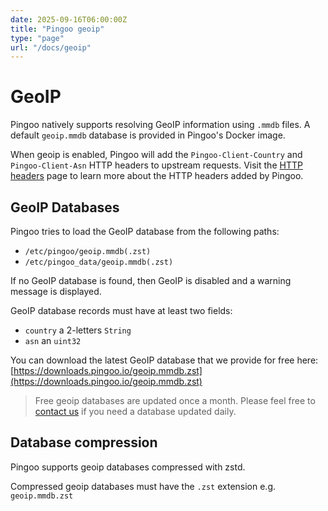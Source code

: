 ```yaml
---
date: 2025-09-16T06:00:00Z
title: "Pingoo geoip"
type: "page"
url: "/docs/geoip"
---
```



# GeoIP

Pingoo natively supports resolving GeoIP information using `.mmdb` files. A default `geoip.mmdb` database is provided in Pingoo's Docker image.

When geoip is enabled, Pingoo will add the `Pingoo-Client-Country` and `Pingoo-Client-Asn` HTTP headers to upstream requests. Visit the [HTTP headers](/docs/http-headers) page to learn more about the HTTP headers added by Pingoo.


## GeoIP Databases

Pingoo tries to load the GeoIP database from the following paths:
- `/etc/pingoo/geoip.mmdb(.zst)`
- `/etc/pingoo_data/geoip.mmdb(.zst)`

If no GeoIP database is found, then GeoIP is disabled and a warning message is displayed.


GeoIP database records must have at least two fields:
- `country` a 2-letters `String`
- `asn` an `uint32`


You can download the latest GeoIP database that we provide for free here: [https://downloads.pingoo.io/geoip.mmdb.zst](https://downloads.pingoo.io/geoip.mmdb.zst)

> Free geoip databases are updated once a month. Please feel free to [contact us](/contact) if you need a database updated daily.


## Database compression

Pingoo supports geoip databases compressed with zstd.

Compressed geoip databases must have the `.zst` extension e.g. `geoip.mmdb.zst`
